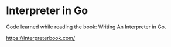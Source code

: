 # Interpreter in Go

Code learned while reading the book: Writing An Interpreter in Go.

https://interpreterbook.com/
